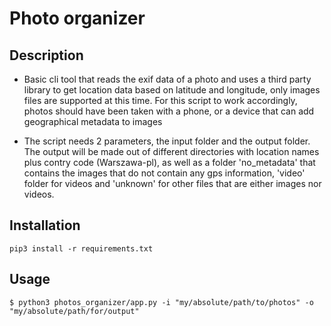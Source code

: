 # Photo organizer

## Description

- Basic cli tool that reads the exif data of a photo and uses a third party library to get location data based on latitude and longitude, only images files are supported at this time. For this script to work accordingly, photos should have been taken with a phone, or a device that can add geographical metadata to images

- The script needs 2 parameters, the input folder and the output folder. The output will be made out of different directories with location names plus contry code (Warszawa-pl), as well as a folder 'no_metadata' that contains the images that do not contain any gps information, 'video' folder for videos and 'unknown' for other files that are either images nor videos.


## Installation

    
    pip3 install -r requirements.txt
    

## Usage

    $ python3 photos_organizer/app.py -i "my/absolute/path/to/photos" -o "my/absolute/path/for/output"

